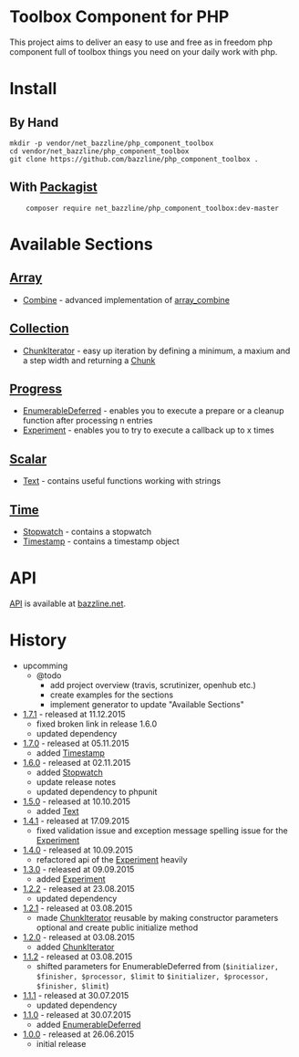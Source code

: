 # Toolbox Component for PHP

This project aims to deliver an easy to use and free as in freedom php component full of toolbox things you need on your daily work with php.

# Install

## By Hand

```
mkdir -p vendor/net_bazzline/php_component_toolbox
cd vendor/net_bazzline/php_component_toolbox
git clone https://github.com/bazzline/php_component_toolbox .
```

## With [Packagist](https://packagist.org/packages/net_bazzline/php_component_toolbox)

```
    composer require net_bazzline/php_component_toolbox:dev-master
```

# Available Sections

## [Array](https://github.com/bazzline/php_component_toolbox/tree/master/source/Net/Bazzline/Component/Toolbox/HashMap)

* [Combine](https://github.com/bazzline/php_component_toolbox/blob/master/source/Net/Bazzline/Component/Toolbox/HashMap/Combine.php) - advanced implementation of [array_combine](http://php.net/manual/en/function.array-combine.php)

## [Collection](https://github.com/bazzline/php_component_toolbox/tree/master/source/Net/Bazzline/Component/Toolbox/Collection)

* [ChunkIterator](https://github.com/bazzline/php_component_toolbox/blob/master/source/Net/Bazzline/Component/Toolbox/Collection/Chunk/ChunkIterator.php) - easy up iteration by defining a minimum, a maxium and a step width and returning a [Chunk](https://github.com/bazzline/php_component_toolbox/blob/master/source/Net/Bazzline/Component/Toolbox/Collection/Chunk/Chunk.php)

## [Progress](https://github.com/bazzline/php_component_toolbox/tree/master/source/Net/Bazzline/Component/Toolbox/Progress)

* [EnumerableDeferred](https://github.com/bazzline/php_component_toolbox/blob/master/source/Net/Bazzline/Component/Toolbox/Process/EnumerableDeferred.php) - enables you to execute a prepare or a cleanup function after processing n entries
* [Experiment](https://github.com/bazzline/php_component_toolbox/blob/master/source/Net/Bazzline/Component/Toolbox/Process/Experiment.php) - enables you to try to execute a callback up to x times

## [Scalar](https://github.com/bazzline/php_component_toolbox/blob/master/source/Net/Bazzline/Component/Toolbox/Scalar)

* [Text](https://github.com/bazzline/php_component_toolbox/blob/master/source/Net/Bazzline/Component/Toolbox/Scalar/Text.php) - contains useful functions working with strings

## [Time](https://github.com/bazzline/php_component_toolbox/blob/master/source/Net/Bazzline/Component/Toolbox/Time)

* [Stopwatch](https://github.com/bazzline/php_component_toolbox/blob/master/source/Net/Bazzline/Component/Toolbox/Time/Stopwatch.php) - contains a stopwatch
* [Timestamp](https://github.com/bazzline/php_component_toolbox/blob/master/source/Net/Bazzline/Component/Toolbox/Time/Timestamp.php) - contains a timestamp object

# API

[API](http://www.bazzline.net/efef04b8bf3867f969285f1160d52ee8a719940e/index.html) is available at [bazzline.net](http://www.bazzline.net).

# History

* upcomming
    * @todo
        * add project overview (travis, scrutinizer, openhub etc.)
        * create examples for the sections
        * implement generator to update "Available Sections"
* [1.7.1](https://github.com/bazzline/php_component_toolbox/tree/1.7.1) - released at 11.12.2015
    * fixed broken link in release 1.6.0
    * updated dependency
* [1.7.0](https://github.com/bazzline/php_component_toolbox/tree/1.7.0) - released at 05.11.2015
    * added [Timestamp](https://github.com/bazzline/php_component_toolbox/blob/1.7.0/source/Net/Bazzline/Component/Toolbox/Time/Timestamp.php)
* [1.6.0](https://github.com/bazzline/php_component_toolbox/tree/1.6.0) - released at 02.11.2015
    * added [Stopwatch](https://github.com/bazzline/php_component_toolbox/blob/1.6.0/source/Net/Bazzline/Component/Toolbox/Time/Stopwatch.php)
    * update release notes
    * updated dependency to phpunit
* [1.5.0](https://github.com/bazzline/php_component_toolbox/tree/1.5.0) - released at 10.10.2015
    * added [Text](https://github.com/bazzline/php_component_toolbox/blob/1.5.0/source/Net/Bazzline/Component/Toolbox/Scalar/Text.php)
* [1.4.1](https://github.com/bazzline/php_component_toolbox/tree/1.4.1) - released at 17.09.2015
    * fixed validation issue and exception message spelling issue for the [Experiment](https://github.com/bazzline/php_component_toolbox/blob/1.4.1/source/Net/Bazzline/Component/Toolbox/Process/Experiment.php)
* [1.4.0](https://github.com/bazzline/php_component_toolbox/tree/1.4.0) - released at 10.09.2015
    * refactored api of the [Experiment](https://github.com/bazzline/php_component_toolbox/blob/1.4.0/source/Net/Bazzline/Component/Toolbox/Process/Experiment.php) heavily
* [1.3.0](https://github.com/bazzline/php_component_toolbox/tree/1.3.0) - released at 09.09.2015
    * added [Experiment](https://github.com/bazzline/php_component_toolbox/blob/1.3.0/source/Net/Bazzline/Component/Toolbox/Process/Experiment.php)
* [1.2.2](https://github.com/bazzline/php_component_toolbox/tree/1.2.2) - released at 23.08.2015
    * updated dependency
* [1.2.1](https://github.com/bazzline/php_component_toolbox/tree/1.2.1) - released at 03.08.2015
    * made [ChunkIterator](https://github.com/bazzline/php_component_toolbox/blob/1.2.1/source/Net/Bazzline/Component/Toolbox/Collection/Chunk/ChunkIterator.php) reusable by making constructor parameters optional and create public initialize method
* [1.2.0](https://github.com/bazzline/php_component_toolbox/tree/1.2.0) - released at 03.08.2015
    * added [ChunkIterator](https://github.com/bazzline/php_component_toolbox/blob/1.2.0/source/Net/Bazzline/Component/Toolbox/Collection/Chunk/ChunkIterator.php)
* [1.1.2](https://github.com/bazzline/php_component_toolbox/tree/1.1.2) - released at 03.08.2015
    * shifted parameters for EnumerableDeferred from (`$initializer, $finisher, $processor, $limit` to `$initializer, $processor, $finisher, $limit`)
* [1.1.1](https://github.com/bazzline/php_component_toolbox/tree/1.1.1) - released at 30.07.2015
    * updated dependency
* [1.1.0](https://github.com/bazzline/php_component_toolbox/tree/1.1.0) - released at 30.07.2015
    * added [EnumerableDeferred](https://github.com/bazzline/php_component_toolbox/blob/1.1.0/source/Net/Bazzline/Component/Toolbox/Process/EnumerableDeferred.php)
* [1.0.0](https://github.com/bazzline/php_component_toolbox/tree/1.0.0) - released at 26.06.2015
    * initial release 
